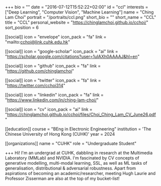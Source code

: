 +++
bio = ""
date = "2016-07-12T15:52:22+02:00"
id = "ccl"
interests = ["Deep Learning", "Computer Vision", "Machine Learning"]
name = "Ching Lam Choi"
portrait = "/portraits/ccl.png"
short_bio = ""
short_name = "CCL"
title = "CCL"
personal_website = "https://chinglamchoi.github.io/cchoi/"
sort_position = 6

[[social]]
    icon = "envelope"
    icon_pack = "fa"
    link = "mailto:cchoi@link.cuhk.edu.hk"

[[social]]
    icon = "google-scholar"
    icon_pack = "ai"
    link = "https://scholar.google.com/citations?user=1uIAXh0AAAAJ&hl=en"

[[social]]
    icon = "github"
    icon_pack = "fa"
    link = "https://github.com/chinglamchoi"

[[social]]
    icon = "twitter"
    icon_pack = "fa"
    link = "https://twitter.com/cchoi314"

[[social]]
    icon = "linkedin"
    icon_pack = "fa"
    link = "https://www.linkedin.com/in/ching-lam-choi/"

[[social]]
    icon = "cv"
    icon_pack = "ai"
    link = "https://chinglamchoi.github.io/cchoi/files/Choi_Ching_Lam_CV_June26.pdf"

[[education]]
    course = "BEng in Electronic Engineering"
    institution = 'The Chinese University of Hong Kong (CUHK)'
    year = 2024

[[organizations]]
    name = "CUHK"
    role = "Undergraduate Student"

+++
Hi! I'm an undergrad at CUHK, dabbling in research at the Multimedia Laboratory (MMLab) and NVIDIA. I'm fascinated by CV concepts of generative modelling, multi-modal learning, SSL, as well as ML tasks of generalisation, distributional & adversarial robustness. Apart from aspirations of becoming an academic/researcher, meeting Hugh Laurie and Professor Zisserman are also at the top of my bucket-list!

<link rel="stylesheet" href="https://cdn.jsdelivr.net/gh/jpswalsh/academicons@1/css/academicons.min.css">
